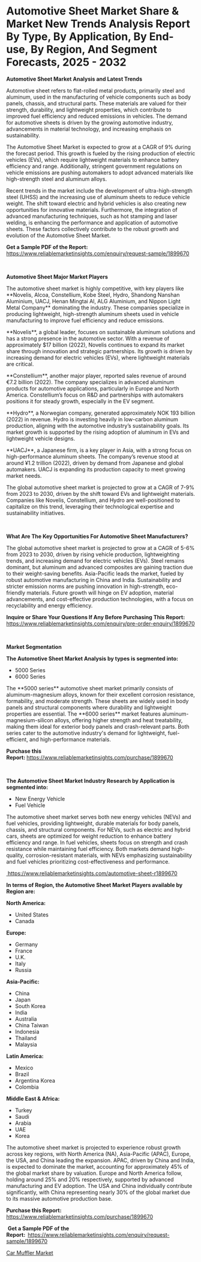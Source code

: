 <p><h1>Automotive Sheet Market Share & Market New Trends Analysis Report By Type, By Application, By End-use, By Region, And Segment Forecasts, 2025 - 2032</h1></p><p><strong>Automotive Sheet Market Analysis and Latest Trends</strong></p>
<p><p>Automotive sheet refers to flat-rolled metal products, primarily steel and aluminum, used in the manufacturing of vehicle components such as body panels, chassis, and structural parts. These materials are valued for their strength, durability, and lightweight properties, which contribute to improved fuel efficiency and reduced emissions in vehicles. The demand for automotive sheets is driven by the growing automotive industry, advancements in material technology, and increasing emphasis on sustainability.</p><p>The Automotive Sheet Market is expected to grow at a CAGR of 9% during the forecast period. This growth is fueled by the rising production of electric vehicles (EVs), which require lightweight materials to enhance battery efficiency and range. Additionally, stringent government regulations on vehicle emissions are pushing automakers to adopt advanced materials like high-strength steel and aluminum alloys.</p><p>Recent trends in the market include the development of ultra-high-strength steel (UHSS) and the increasing use of aluminum sheets to reduce vehicle weight. The shift toward electric and hybrid vehicles is also creating new opportunities for innovative materials. Furthermore, the integration of advanced manufacturing techniques, such as hot stamping and laser welding, is enhancing the performance and application of automotive sheets. These factors collectively contribute to the robust growth and evolution of the Automotive Sheet Market.</p></p>
<p><strong>Get a Sample PDF of the Report:&nbsp;</strong> <a href="https://www.reliablemarketinsights.com/enquiry/request-sample/1899670?utm_campaign=2041&utm_medium=2&utm_source=Github&utm_content=ia&utm_term=22012025&utm_id=automotive-sheet">https://www.reliablemarketinsights.com/enquiry/request-sample/1899670</a></p>
<p>&nbsp;</p>
<p><strong>Automotive Sheet Major Market Players</strong></p>
<p><p>The automotive sheet market is highly competitive, with key players like **Novelis, Alcoa, Constellium, Kobe Steel, Hydro, Shandong Nanshan Aluminium, UACJ, Henan Mingtai Al, ALG Aluminium, and Nippon Light Metal Company** dominating the industry. These companies specialize in producing lightweight, high-strength aluminum sheets used in vehicle manufacturing to improve fuel efficiency and reduce emissions.</p><p>**Novelis**, a global leader, focuses on sustainable aluminum solutions and has a strong presence in the automotive sector. With a revenue of approximately $17 billion (2022), Novelis continues to expand its market share through innovation and strategic partnerships. Its growth is driven by increasing demand for electric vehicles (EVs), where lightweight materials are critical.</p><p>**Constellium**, another major player, reported sales revenue of around €7.2 billion (2022). The company specializes in advanced aluminum products for automotive applications, particularly in Europe and North America. Constellium’s focus on R&D and partnerships with automakers positions it for steady growth, especially in the EV segment.</p><p>**Hydro**, a Norwegian company, generated approximately NOK 193 billion (2022) in revenue. Hydro is investing heavily in low-carbon aluminum production, aligning with the automotive industry’s sustainability goals. Its market growth is supported by the rising adoption of aluminum in EVs and lightweight vehicle designs.</p><p>**UACJ**, a Japanese firm, is a key player in Asia, with a strong focus on high-performance aluminum sheets. The company’s revenue stood at around ¥1.2 trillion (2022), driven by demand from Japanese and global automakers. UACJ is expanding its production capacity to meet growing market needs.</p><p>The global automotive sheet market is projected to grow at a CAGR of 7-9% from 2023 to 2030, driven by the shift toward EVs and lightweight materials. Companies like Novelis, Constellium, and Hydro are well-positioned to capitalize on this trend, leveraging their technological expertise and sustainability initiatives.</p></p>
<p>&nbsp;</p>
<p><strong>What Are The Key Opportunities For Automotive Sheet Manufacturers?</strong></p>
<p><p>The global automotive sheet market is projected to grow at a CAGR of 5-6% from 2023 to 2030, driven by rising vehicle production, lightweighting trends, and increasing demand for electric vehicles (EVs). Steel remains dominant, but aluminum and advanced composites are gaining traction due to their weight-saving benefits. Asia-Pacific leads the market, fueled by robust automotive manufacturing in China and India. Sustainability and stricter emission norms are pushing innovation in high-strength, eco-friendly materials. Future growth will hinge on EV adoption, material advancements, and cost-effective production technologies, with a focus on recyclability and energy efficiency.</p></p>
<p><strong>Inquire or Share Your Questions If Any Before Purchasing This Report:</strong> <a href="https://www.reliablemarketinsights.com/enquiry/pre-order-enquiry/1899670?utm_campaign=2041&utm_medium=2&utm_source=Github&utm_content=ia&utm_term=22012025&utm_id=automotive-sheet">https://www.reliablemarketinsights.com/enquiry/pre-order-enquiry/1899670</a></p>
<p>&nbsp;</p>
<p><strong>Market Segmentation</strong></p>
<p><strong>The Automotive Sheet Market Analysis by types is segmented into:</strong></p>
<p><ul><li>5000 Series</li><li>6000 Series</li></ul></p>
<p><p>The **5000 series** automotive sheet market primarily consists of aluminum-magnesium alloys, known for their excellent corrosion resistance, formability, and moderate strength. These sheets are widely used in body panels and structural components where durability and lightweight properties are essential. The **6000 series** market features aluminum-magnesium-silicon alloys, offering higher strength and heat treatability, making them ideal for exterior body panels and crash-relevant parts. Both series cater to the automotive industry's demand for lightweight, fuel-efficient, and high-performance materials.</p></p>
<p><strong>Purchase this Report:&nbsp;</strong><a href="https://www.reliablemarketinsights.com/purchase/1899670?utm_campaign=2041&utm_medium=2&utm_source=Github&utm_content=ia&utm_term=22012025&utm_id=automotive-sheet">https://www.reliablemarketinsights.com/purchase/1899670</a></p>
<p>&nbsp;</p>
<p><strong>The Automotive Sheet Market Industry Research by Application is segmented into:</strong></p>
<p><ul><li>New Energy Vehicle</li><li>Fuel Vehicle</li></ul></p>
<p><p>The automotive sheet market serves both new energy vehicles (NEVs) and fuel vehicles, providing lightweight, durable materials for body panels, chassis, and structural components. For NEVs, such as electric and hybrid cars, sheets are optimized for weight reduction to enhance battery efficiency and range. In fuel vehicles, sheets focus on strength and crash resistance while maintaining fuel efficiency. Both markets demand high-quality, corrosion-resistant materials, with NEVs emphasizing sustainability and fuel vehicles prioritizing cost-effectiveness and performance.</p></p>
<p><a href="https://www.reliablemarketinsights.com/automotive-sheet-r1899670?utm_campaign=2041&utm_medium=2&utm_source=Github&utm_content=ia&utm_term=22012025&utm_id=automotive-sheet">&nbsp;https://www.reliablemarketinsights.com/automotive-sheet-r1899670</a></p>
<p><strong>In terms of Region, the Automotive Sheet Market Players available by Region are:</strong></p>
<p>
    <p> <strong> North America: </strong>
        <ul>
            <li>United States</li>
            <li>Canada</li>
        </ul>
        </p> 
    <p> <strong> Europe: </strong>
        <ul>
            <li>Germany</li>
            <li>France</li>
            <li>U.K.</li>
            <li>Italy</li>
            <li>Russia</li>
        </ul>
        </p> 
    <p> <strong> Asia-Pacific: </strong>
        <ul>
            <li>China</li>
            <li>Japan</li>
            <li>South Korea</li>
            <li>India</li>
            <li>Australia</li>
            <li>China Taiwan</li>
            <li>Indonesia</li>
            <li>Thailand</li>
            <li>Malaysia</li>
        </ul>
        </p> 
    <p> <strong> Latin America: </strong>
        <ul>
            <li>Mexico</li>
            <li>Brazil</li>
            <li>Argentina Korea</li>
            <li>Colombia</li>
        </ul>
        </p> 
    <p> <strong> Middle East & Africa: </strong>
        <ul>
            <li>Turkey</li>
            <li>Saudi</li>
            <li>Arabia</li>
            <li>UAE</li>
            <li>Korea</li>
        </ul>
    </p>
    </p>
<p><p>The automotive sheet market is projected to experience robust growth across key regions, with North America (NA), Asia-Pacific (APAC), Europe, the USA, and China leading the expansion. APAC, driven by China and India, is expected to dominate the market, accounting for approximately 45% of the global market share by valuation. Europe and North America follow, holding around 25% and 20% respectively, supported by advanced manufacturing and EV adoption. The USA and China individually contribute significantly, with China representing nearly 30% of the global market due to its massive automotive production base.</p></p>
<p><strong>Purchase this Report: </strong><a href="https://www.reliablemarketinsights.com/purchase/1899670?utm_campaign=2041&utm_medium=2&utm_source=Github&utm_content=ia&utm_term=22012025&utm_id=automotive-sheet">https://www.reliablemarketinsights.com/purchase/1899670</a></p>
<p>&nbsp;<strong>Get a Sample PDF of the Report:&nbsp;&nbsp;</strong><a href="https://www.reliablemarketinsights.com/enquiry/request-sample/1899670?utm_campaign=2041&utm_medium=2&utm_source=Github&utm_content=ia&utm_term=22012025&utm_id=automotive-sheet">https://www.reliablemarketinsights.com/enquiry/request-sample/1899670</a></p>
<p><strong></strong></p>
<p><p><a href="https://github.com/ashepherd82/Market-Research-Report-List-6/blob/main/car-muffler-market.md?utm_campaign=2041&utm_medium=2&utm_source=Github&utm_content=ia&utm_term=22012025&utm_id=automotive-sheet">Car Muffler Market</a></p></p>